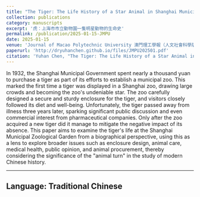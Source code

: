 ```yaml
---
title: "The Tiger: The Life History of a Star Animal in Shanghai Municipal Zoological Garden"
collection: publications
category: manuscripts
excerpt: '虎：上海市市立動物園一隻明星動物的生命史'
permalink: /publication/2025-01-15-JMPU
date: 2025-01-15
venue: 'Journal of Macao Polytechnic University 澳門理工學報（人文社會科學版）'
paperurl: 'http://dryuhanchen.github.io/files/JMPU202501.pdf'
citation: 'Yuhan Chen, "The Tiger: The Life History of a Star Animal in Shanghai Municipal Zoological Garden," <i>Journal of Macao Polytechnic University</i>, Vol.28, No.1 (2025), pp.59-69.'
---
```


In 1932, the Shanghai Municipal Government spent nearly a thousand yuan to purchase a tiger as part of its efforts to establish a municipal zoo. This marked the first time a tiger was displayed in a Shanghai zoo, drawing large crowds and becoming the zoo's undeniable star. The zoo carefully designed a secure and sturdy enclosure for the tiger, and visitors closely followed its diet and well-being. Unfortunately, the tiger passed away from illness three years later, sparking significant public discussion and even commercial interest from pharmaceutical companies. Only after the zoo acquired a new tiger did it manage to mitigate the negative impact of its absence. This paper aims to examine the tiger's life at the Shanghai Municipal Zoological Garden from a biographical perspective, using this as a lens to explore broader issues such as enclosure design, animal care, medical health, public opinion, and animal procurement, thereby considering the significance of the "animal turn" in the study of modern Chinese history.

---
Language: Traditional Chinese
--
